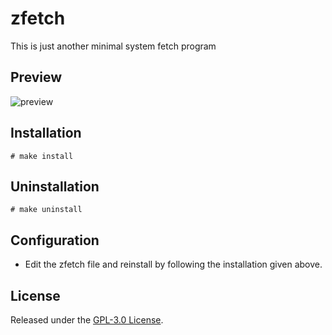 # zfetch
This is just another minimal system fetch program

## Preview
![preview](https://raw.githubusercontent.com/WitherCubes/zfetch/master/assets/preview.png)

## Installation

    # make install

## Uninstallation

    # make uninstall

## Configuration

- Edit the zfetch file and reinstall by following the installation given above.

## License

Released under the [GPL-3.0 License](https://github.com/WitherCubes/zfetch/blob/master/LICENSE).
